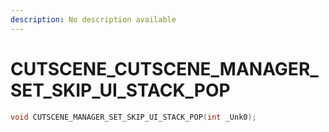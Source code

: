 ```yaml
---
description: No description available 
---
```


# CUTSCENE\_CUTSCENE_MANAGER_SET_SKIP_UI_STACK_POP

```cpp
void CUTSCENE_MANAGER_SET_SKIP_UI_STACK_POP(int _Unk0);
```